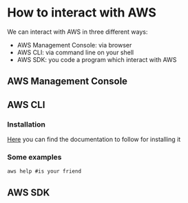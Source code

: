 # How to interact with AWS

We can interact with AWS in three different ways:

* AWS Management Console: via browser
* AWS CLI: via command line on your shell
* AWS SDK: you code a program which interact with AWS


## AWS Management Console


## AWS CLI

### Installation

[Here](https://docs.aws.amazon.com/cli/latest/userguide/cli-chap-install.html
) you can find the documentation to follow for installing it

### Some examples

```
aws help #is your friend
```


## AWS SDK

